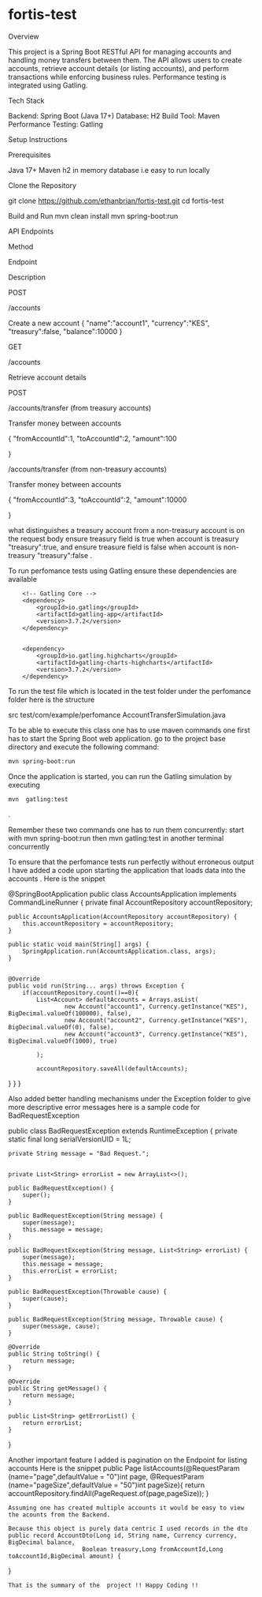 # fortis-test

Overview

This project is a Spring Boot RESTful API for managing accounts and handling money transfers between them. The API allows users to create accounts, retrieve account details (or listing accounts), and perform transactions while enforcing business rules. Performance testing is integrated using Gatling.

Tech Stack

Backend: Spring Boot (Java 17+)
Database: H2
Build Tool: Maven
Performance Testing: Gatling

Setup Instructions

Prerequisites

Java 17+
Maven
h2 in memory database i.e easy to run locally

Clone the Repository

git clone https://github.com/ethanbrian/fortis-test.git
cd fortis-test

Build and Run
mvn clean install
mvn spring-boot:run

API Endpoints

Method

Endpoint

Description

POST

/accounts

Create a new account
{
    "name":"account1",
    "currency":"KES",
    "treasury":false,
    "balance":10000
}

GET

/accounts

Retrieve account details

POST

/accounts/transfer  (from treasury accounts)

Transfer money between accounts

{
    "fromAccountId":1,
    "toAccountId":2,
    "amount":100

}

/accounts/transfer (from non-treasury accounts)

Transfer money between accounts

{
    "fromAccountId":3,
    "toAccountId":2,
    "amount":10000

}

what distinguishes  a treasury account from a non-treasury account is on the request body ensure treasury field is true when account is treasury  "treasury":true, and ensure treasure field is false when account is  non-treasury "treasury":false .

To run perfomance tests using Gatling ensure these dependencies are available 

		<!-- Gatling Core -->
		<dependency>
			<groupId>io.gatling</groupId>
			<artifactId>gatling-app</artifactId>
			<version>3.7.2</version>
		</dependency>


		<dependency>
			<groupId>io.gatling.highcharts</groupId>
			<artifactId>gatling-charts-highcharts</artifactId>
			<version>3.7.2</version>
		</dependency>

To run the test file which is located in the test folder under the perfomance folder
here is the structure 

src
test/com/example/perfomance
 AccountTransferSimulation.java

To be able to execute this class one has to use maven commands
one  first has to start the Spring Boot web application.
go to the project base directory and execute the following command: 
```bash
mvn spring-boot:run
```
Once the application is started, you can run the Gatling simulation by executing
```bash
mvn  gatling:test
```
.

Remember these two commands one has to run them concurrently: start with mvn spring-boot:run then mvn gatling:test in another terminal concurrently

To ensure that the perfomance tests run perfectly without erroneous output I have added a code upon starting the application that loads data into the accounts . Here is the snippet 

@SpringBootApplication
public class AccountsApplication implements CommandLineRunner {
private final AccountRepository accountRepository;

    public AccountsApplication(AccountRepository accountRepository) {
        this.accountRepository = accountRepository;
    }

    public static void main(String[] args) {
		SpringApplication.run(AccountsApplication.class, args);
	}


	@Override
	public void run(String... args) throws Exception {
		if(accountRepository.count()==0){
			List<Account> defaultAccounts = Arrays.asList(
					new Account("account1", Currency.getInstance("KES"), BigDecimal.valueOf(100000), false),
					new Account("account2", Currency.getInstance("KES"), BigDecimal.valueOf(0), false),
					new Account("account3", Currency.getInstance("KES"), BigDecimal.valueOf(1000), true)

			);

			accountRepository.saveAll(defaultAccounts);
}
	}
}


Also added better handling mechanisms under the Exception folder  to give more descriptive error messages 
 here is a sample code for BadRequestException 

public class BadRequestException extends RuntimeException {
    private static final long serialVersionUID = 1L;

    private String message = "Bad Request.";


    private List<String> errorList = new ArrayList<>();

    public BadRequestException() {
        super();
    }

    public BadRequestException(String message) {
        super(message);
        this.message = message;
    }

    public BadRequestException(String message, List<String> errorList) {
        super(message);
        this.message = message;
        this.errorList = errorList;
    }

    public BadRequestException(Throwable cause) {
        super(cause);
    }

    public BadRequestException(String message, Throwable cause) {
        super(message, cause);
    }

    @Override
    public String toString() {
        return message;
    }

    @Override
    public String getMessage() {
        return message;
    }

    public List<String> getErrorList() {
        return errorList;
    }
}

Another important feature I added is pagination on the Endpoint for listing accounts 
 Here is the snippet 
     public Page<Account> listAccounts(@RequestParam (name="page",defaultValue = "0")int page,
                                      @RequestParam (name="pageSize",defaultValue = "50")int pageSize){
        return accountRepository.findAll(PageRequest.of(page,pageSize));
    }

    Assuming one has created multiple accounts it would be easy to view the acounts from the Backend.

    Because this object is purely data centric I used records in the dto 
    public record AccountDto(Long id, String name, Currency currency, BigDecimal balance,
                         Boolean treasury,Long fromAccountId,Long toAccountId,BigDecimal amount) {

}

    That is the summary of the  project !! Happy Coding !!
